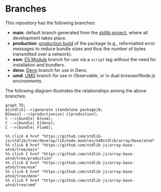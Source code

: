 <!--

@license Apache-2.0

Copyright (c) 2022 The Stdlib Authors.

Licensed under the Apache License, Version 2.0 (the "License");
you may not use this file except in compliance with the License.
You may obtain a copy of the License at

    http://www.apache.org/licenses/LICENSE-2.0

Unless required by applicable law or agreed to in writing, software
distributed under the License is distributed on an "AS IS" BASIS,
WITHOUT WARRANTIES OR CONDITIONS OF ANY KIND, either express or implied.
See the License for the specific language governing permissions and
limitations under the License.

-->

# Branches

This repository has the following branches:

-   **main**: default branch generated from the [stdlib project][stdlib-url], where all development takes place.
-   **production**: [production build][production-url] of the package (e.g., reformatted error messages to reduce bundle sizes and thus the number of bytes transmitted over a network).
-   **esm**: [ES Module][esm-url] branch for use via a `script` tag without the need for installation and bundlers.
-   **deno**: [Deno][deno-url] branch for use in Deno.
-   **umd**: [UMD][umd-url] branch for use in Observable, or in dual browser/Node.js environments.

The following diagram illustrates the relationships among the above branches:

```mermaid
graph TD;
A[stdlib]-->|generate standalone package|B;
B[main] -->|productionize| C[production];
C -->|bundle| D[esm];
C -->|bundle| E[deno];
C -->|bundle| F[umd];

%% click A href "https://github.com/stdlib-js/stdlib/tree/develop/lib/node_modules/%40stdlib/array/base/atnd"
%% click B href "https://github.com/stdlib-js/array-base-atnd/tree/main"
%% click C href "https://github.com/stdlib-js/array-base-atnd/tree/production"
%% click D href "https://github.com/stdlib-js/array-base-atnd/tree/esm"
%% click E href "https://github.com/stdlib-js/array-base-atnd/tree/deno"
%% click F href "https://github.com/stdlib-js/array-base-atnd/tree/umd"
```

[stdlib-url]: https://github.com/stdlib-js/stdlib/tree/develop/lib/node_modules/%40stdlib/array/base/atnd
[production-url]: https://github.com/stdlib-js/array-base-atnd/tree/production
[deno-url]: https://github.com/stdlib-js/array-base-atnd/tree/deno
[umd-url]: https://github.com/stdlib-js/array-base-atnd/tree/umd
[esm-url]: https://github.com/stdlib-js/array-base-atnd/tree/esm